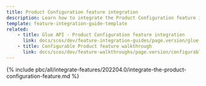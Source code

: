 ```yaml
---
title: Product Configuration feature integration
description: Learn how to integrate the Product Configuration feature into a Spryker project.
template: feature-integration-guide-template
related:
    - title: Glue API - Product Configuration feature integration
      link: docs/scos/dev/feature-integration-guides/page.version/glue-api/glue-api-product-configuration-feature-integration.html
    - title: Configurable Product feature walkthrough
      link: docs/scos/dev/feature-walkthroughs/page.version/configurable-product-feature-walkthrough/configurable-product-feature-walkthrough.html
---
```


{% include pbc/all/integrate-features/202204.0/integrate-the-product-configuration-feature.md %} <!-- To edit, see /_includes/pbc/all/integrate-features/202204.0/integrate-the-product-configuration-feature.md -->
